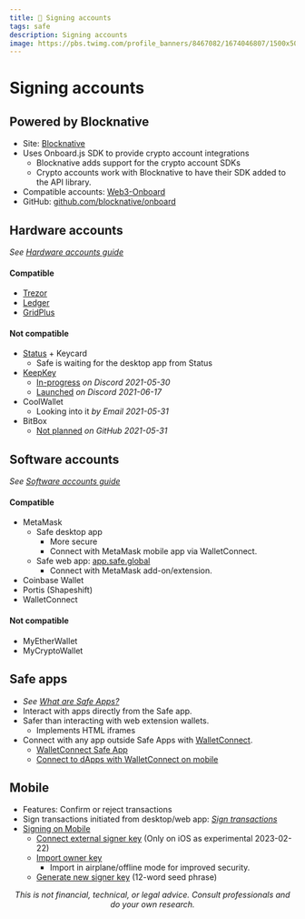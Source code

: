 ```yaml
---
title: 🔰 Signing accounts
tags: safe
description: Signing accounts
image: https://pbs.twimg.com/profile_banners/8467082/1674046807/1500x500
---
```


Signing accounts
===

## Powered by Blocknative

- Site: [Blocknative](https://www.blocknative.com/)
- Uses Onboard.js SDK to provide crypto account integrations
    - Blocknative adds support for the crypto account SDKs
    - Crypto accounts work with Blocknative to have their SDK added to the API library.
- Compatible accounts: [Web3-Onboard](https://docs.blocknative.com/onboard#wallet-modules)
- GitHub: [github.com/blocknative/onboard](https://github.com/blocknative/onboard)

## Hardware accounts

*See [Hardware accounts guide](https://docs.google.com/document/d/1_E7RjMZAfkoNH7ZqF63p9ZUWpeKXzo9QC9L32K3raPs/)*

#### Compatible

- [Trezor](https://docs.google.com/document/u/0/d/1Gr9ogLVNu9f7CL852RUfy6iEtKSV29P3gsyT3VKuhus/edit)
- [Ledger](https://docs.google.com/document/u/0/d/17j_9Qpc2qB5dqYWTP20TAnqWHbmjx1NkPdgGDZo1M2Y/edit)
- [GridPlus](https://docs.google.com/document/u/0/d/1iLxHcMr5nBVahFPvpCdHi5DYy0iyY0c0PRmBM2p0cj4/edit)

#### Not compatible

- [Status](https://docs.google.com/document/d/1_E7RjMZAfkoNH7ZqF63p9ZUWpeKXzo9QC9L32K3raPs/edit#bookmark=kix.oaqeyspwy9jr) + Keycard
    - Safe is waiting for the desktop app from Status
- [KeepKey](https://docs.google.com/document/d/1_E7RjMZAfkoNH7ZqF63p9ZUWpeKXzo9QC9L32K3raPs/edit#bookmark=id.6fh4iy9b03w3)
    - [In-progress](https://discord.com/channels/554694662431178782/554694662896615436/848638645438906438) *on Discord 2021-05-30*
    - [Launched](https://discord.com/channels/477106835862716416/477391201708802058/855211798517121057) *on Discord 2021-06-17*
- CoolWallet
    - Looking into it *by Email 2021-05-31*
- BitBox
    - [Not planned](https://github.com/digitalbitbox/bitbox02-firmware/issues/754) *on GitHub 2021-05-31*

## Software accounts

*See [Software accounts guide](https://docs.google.com/document/d/11HKTi5Z3HTFrn7sejQckkkmreA3zzfKwhEQyOudnD8g/edit#heading=h.i6hgh1nbdhb4)*

#### Compatible

- MetaMask
    - Safe desktop app
        - More secure
        - Connect with MetaMask mobile app via WalletConnect.
    - Safe web app: [app.safe.global](https://app.safe.global/)
        - Connect with MetaMask add-on/extension.
- Coinbase Wallet
- Portis (Shapeshift)
- WalletConnect

#### Not compatible

- MyEtherWallet
- MyCryptoWallet

## Safe apps

- *See [What are Safe Apps?](https://help.gnosis-safe.io/en/articles/4022022-what-are-safe-apps)*
- Interact with apps directly from the Safe app.
- Safer than interacting with web extension wallets.
    - Implements HTML iframes
- Connect with any app outside Safe Apps with [WalletConnect](https://docs.google.com/document/d/11HKTi5Z3HTFrn7sejQckkkmreA3zzfKwhEQyOudnD8g/edit#bookmark=kix.oynbkhfgpm9s).
    - [WalletConnect Safe App](https://help.safe.global/en/articles/4356253-walletconnect-safe-app)
    - [Connect to dApps with WalletConnect on mobile](https://help.safe.global/en/articles/5307197-connect-to-dapps-with-walletconnect-on-mobile)

## Mobile

- Features: Confirm or reject transactions
- Sign transactions initiated from desktop/web app: *[Sign transactions](https://help.safe.global/en/articles/4592015-sign-transactions)*
- [Signing on Mobile](https://help.safe.global/en/collections/2378018-safe-mobile#signing-on-mobile)
    - [Connect external signer key](https://help.safe.global/en/articles/5335651-connect-external-signer-key) (Only on iOS as experimental 2023-02-22)
    - [Import owner key](https://help.safe.global/en/articles/5334002-import-owner-key)
        - Import in airplane/offline mode for improved security.
    - [Generate new signer key](https://help.safe.global/en/articles/5333937-generate-new-signer-key) (12-word seed phrase)

<p style="text-align: center; font-style: italic">This is not financial, technical, or legal advice. Consult professionals and do your own research.</p>

<style>
    .markdown-body h1 {
        font-weight: 700;
        font-size: 3.4rem;
    }
    .markdown-body {
        font-size: 1.8rem;
    }
    .markdown-body a:link {
        color: #3C8974
    }
    .markdown-body a:hover {
        color: #225347 
    }
    .markdown-body a:active {
        color: #225347
    }
</style>